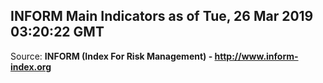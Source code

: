 ## INFORM Main Indicators as of Tue, 26 Mar 2019 03:20:22 GMT

Source: **INFORM (Index For Risk Management) - http://www.inform-index.org**